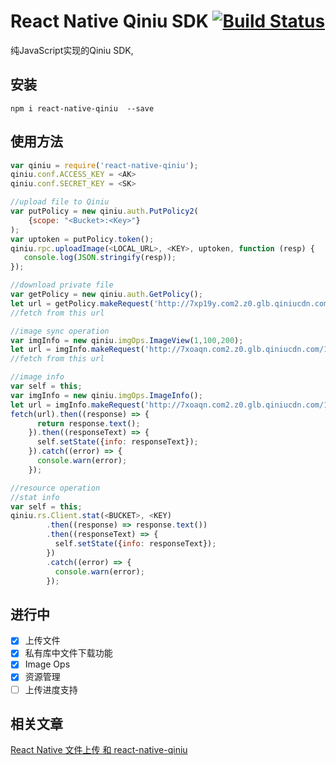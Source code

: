 # React Native Qiniu SDK    [![Build Status](https://travis-ci.org/buhe/react-native-qiniu.png)](https://travis-ci.org/buhe/react-native-qiniu)

纯JavaScript实现的Qiniu SDK,

## 安装
``` 
npm i react-native-qiniu  --save
```

## 使用方法

```javascript
var qiniu = require('react-native-qiniu');
qiniu.conf.ACCESS_KEY = <AK>
qiniu.conf.SECRET_KEY = <SK>

//upload file to Qiniu
var putPolicy = new qiniu.auth.PutPolicy2(
    {scope: "<Bucket>:<Key>"}
);
var uptoken = putPolicy.token();
qiniu.rpc.uploadImage(<LOCAL_URL>, <KEY>, uptoken, function (resp) {
   console.log(JSON.stringify(resp));
});

//download private file
var getPolicy = new qiniu.auth.GetPolicy();
let url = getPolicy.makeRequest('http://7xp19y.com2.z0.glb.qiniucdn.com/5.jpg');
//fetch from this url

//image sync operation
var imgInfo = new qiniu.imgOps.ImageView(1,100,200);
let url = imgInfo.makeRequest('http://7xoaqn.com2.z0.glb.qiniucdn.com/16704/6806d20a359f43c88f1cb3c59980e5ef');
//fetch from this url

//image info 
var self = this;
var imgInfo = new qiniu.imgOps.ImageInfo();
let url = imgInfo.makeRequest('http://7xoaqn.com2.z0.glb.qiniucdn.com/16704/6806d20a359f43c88f1cb3c59980e5ef');
fetch(url).then((response) => {
      return response.text();
    }).then((responseText) => {
      self.setState({info: responseText});
    }).catch((error) => {
      console.warn(error);
    });

//resource operation   
//stat info
var self = this;
qiniu.rs.Client.stat(<BUCKET>, <KEY)
        .then((response) => response.text())
        .then((responseText) => {
          self.setState({info: responseText});
        })
        .catch((error) => {
          console.warn(error);
        });
```

## 进行中

- [x] 上传文件
- [x] 私有库中文件下载功能
- [x] Image Ops
- [x] 资源管理
- [ ] 上传进度支持

## 相关文章

[React Native 文件上传 和 react-native-qiniu](https://medium.com/@bugu1986/react-native-%E6%96%87%E4%BB%B6%E4%B8%8A%E4%BC%A0-%E5%92%8C-react-native-qiniu-4b3f7335090e#.ooux7ospa)
